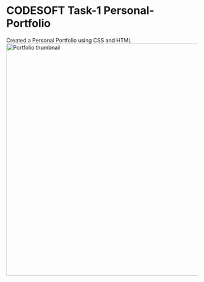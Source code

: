 # CODESOFT Task-1 Personal-Portfolio
 Created a Personal Portfolio using CSS and HTML
<img width="613" alt="Portfolio thumbnail" src="https://github.com/user-attachments/assets/43ee5005-1971-4e9b-9473-8829fd9ab95d">
